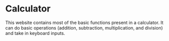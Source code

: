 # Calculator
This website contains most of the basic functions present in a 
calculator. It can do basic operations (addition, subtraction, 
multiplication, and division) and take in keyboard inputs.
